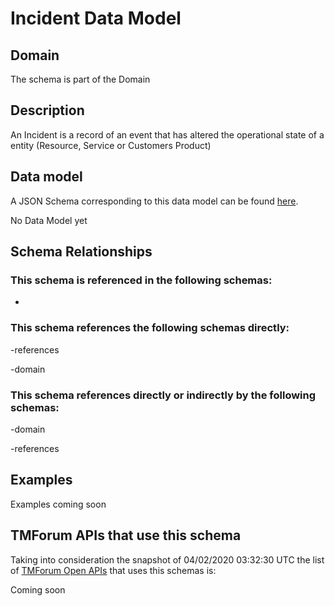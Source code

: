 # Incident Data Model

## Domain

The  schema is part of the  Domain

## Description

An Incident is a record of an event that has altered the operational state of a entity (Resource, Service or Customers Product)

## Data model

A JSON Schema corresponding to this data model can be found
[here](https://github.com/tmforum-rand/schemas/blob/candidates/Common/Incident.schema.json).

No Data Model yet

## Schema Relationships

### This schema is referenced in the following schemas:

-

### This schema references the following schemas directly:

-references

-domain

### This schema references directly or indirectly by the following schemas:

-domain

-references



## Examples

Examples coming soon

## TMForum APIs that use this schema

Taking into consideration the snapshot of 04/02/2020 03:32:30 UTC the list of [TMForum Open APIs](https://www.tmforum.org/open-apis/) that uses this schemas is:

Coming soon